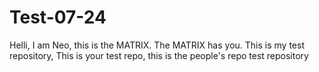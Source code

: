 # Test-07-24
 Helli, I am Neo, this is the MATRIX.
 The MATRIX has you.
 This is my test repository, This is your test repo, this is the people's repo
 test repository
